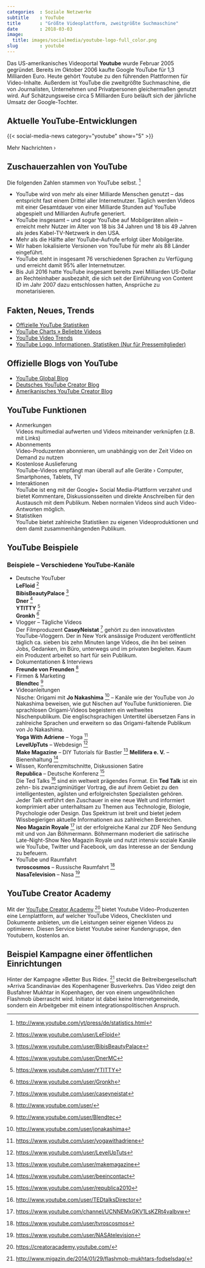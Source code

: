 ```yaml
---
categories  : Soziale Netzwerke
subtitle    : YouTube
title       : "Größte Videoplattform, zweitgrößte Suchmaschine"
date        : 2018-03-03
image:
  title: images/socialmedia/youtube-logo-full_color.png
slug        : youtube
---
```

Das US-amerikanisches Videoportal **Youtube** wurde Februar 2005
gegründet. Bereits im Oktober 2006 kaufte Google YouTube für 1,3
Milliarden Euro. Heute gehört Youtube zu den führenden Plattformen für
Video-Inhalte. Außerdem ist YouTube die zweitgrößte Suchmaschine, die
von Journalisten, Unternehmen und Privatpersonen gleichermaßen genutzt
wird. Auf Schätzungsweise circa 5 Milliarden Euro beläuft sich der
jährliche Umsatz der Google-Tochter.
<!-- readmore -->

## Aktuelle YouTube-Entwicklungen

{{< social-media-news category="youtube" show="5" >}}

Mehr Nachrichten ›

## Zuschauerzahlen von YouTube

Die folgenden Zahlen stammen von YouTube selbst. [^1]

* YouTube wird von mehr als einer Milliarde Menschen genutzt – das
    entspricht fast einem Drittel aller Internetnutzer. Täglich werden
    Videos mit einer Gesamtdauer von einer Milliarde Stunden auf YouTube
    abgespielt und Milliarden Aufrufe generiert.
* YouTube insgesamt – und sogar YouTube auf Mobilgeräten allein –
    erreicht mehr Nutzer im Alter von 18 bis 34 Jahren und 18 bis 49
    Jahren als jedes Kabel-TV-Netzwerk in den USA.
* Mehr als die Hälfte aller YouTube-Aufrufe erfolgt über Mobilgeräte.
* Wir haben lokalisierte Versionen von YouTube für mehr als 88 Länder
    eingeführt.
* YouTube steht in insgesamt 76 verschiedenen Sprachen zu Verfügung
    und erreicht damit 95% aller Internetnutzer.
* Bis Juli 2016 hatte YouTube insgesamt bereits zwei Milliarden
    US-Dollar an Rechteinhaber ausbezahlt, die sich seit der Einführung
    von Content ID im Jahr 2007 dazu entschlossen hatten, Ansprüche zu
    monetarisieren.

## Fakten, Neues, Trends

* [Offizielle YouTube
    Statistiken](http://www.youtube.com/t/press_statistics)
* [YouTube Charts » Beliebte Videos](http://www.youtube.com/charts)
* [YouTube Video Trends](http://www.youtube.com/videos)
* [YouTube Logo, Informationen, Statistiken (Nur für
    Pressemitglieder)](http://www.youtube.com/t/press_room_image_files)

## Offizielle Blogs von YouTube

* [YouTube Global Blog](http://youtube-global.blogspot.de)
* [Deutsches YouTube Creator
    Blog](http://youtubecreatorde.blogspot.de/)
* [Amerikanisches YouTube Creator
    Blog](http://youtubecreator.blogspot.de)

## YouTube Funktionen

* Anmerkungen  
    Videos multimedial aufwerten und Videos miteinander verknüpfen (z.B.
    mit Links)
* Abonnements  
    Video-Produzenten abonnieren, um unabhängig von der Zeit Video on
    Demand zu nutzen
* Kostenlose Auslieferung  
    YouTube-Videos empfängt man überall auf alle Geräte › Computer,
    Smartphones, Tablets, TV
* Interaktionen  
    YouTube ist eng mit der Google+ Social Media-Plattform verzahnt und
    bietet Kommentare, Diskussionsseiten und direkte Anschreiben für den
    Austausch mit dem Publikum. Neben normalen Videos sind auch
    Video-Antworten möglich.
* Statistiken  
    YouTube bietet zahlreiche Statistiken zu eigenen Videoproduktionen
    und dem damit zusammenhängenden Publikum.

## YouTube Beispiele

### Beispiele – Verschiedene YouTube-Kanäle

* Deutsche YouTuber  
    **LeFloid** [^2]  
    **BibisBeautyPalace** [^3]  
    **Dner** [^4]  
    **YTITTY** [^5]  
    **Gronkh** [^6]
* Vlogger – Tägliche Videos  
    Der Filmproduzent **CaseyNeistat** [^7] gehört zu den innovativsten
    YouTube-Vloggern. Der in New York ansässige Produzent veröffentlicht
    täglich ca. sieben bis zehn Minuten lange Videos, die ihn bei seinen
    Jobs, Gedanken, im Büro, unterwegs und im privaten begleiten. Kaum
    ein Produzent arbeitet so hart für sein Publikum.
* Dokumentationen & Interviews  
    **Freunde von Freunden** [^8]
* Firmen & Marketing  
    **Blendtec** [^9]
* Videoanleitungen  
    Nische: Origami mit **Jo Nakashima** [^10] – Kanäle wie der YouTube
    von Jo Nakashima beweisen, wie gut Nischen auf YouTube
    funktionieren. Die sprachlosen Origami-Videos begeistern ein
    weltweites Nischenpublikum. Die englischsprachigen Untertitel
    übersetzen Fans in zahlreiche Sprachen und erweitern so das
    Origami-faltende Publikum von Jo Nakashima.  
    **Yoga With Adriene** – Yoga [^11]  
    **LevelUpTuts** – Webdesign [^12]  
    **Make Magazine** – DIY Tutorials für Bastler [^13] **Mellifera e.
    V.** – Bienenhaltung [^14]  
* Wissen, Konferenzmitschnitte, Diskussionen Satire  
    **Republica** – Deutsche Konferenz [^15]  
    Die Ted Talks [^16] sind ein weltweit prägendes Format. Ein **Ted
    Talk** ist ein zehn- bis zwanzigminütiger Vortrag, die auf ihrem
    Gebiet zu den intelligentesten, agilsten und erfolgreichsten
    Spezialisten gehören. Jeder Talk entführt den Zuschauer in eine neue
    Welt und informiert komprimiert aber unterhaltsam zu Themen aus
    Technologie, Biologie, Psychologie oder Design. Das Spektrum ist
    breit und bietet jedem Wissbegierigen aktuelle Informationen aus
    zahlreichen Bereichen.  
    **Neo Magazin Royale** [^17] ist der erfolgreiche Kanal zur ZDF Neo
    Sendung mit und von Jan Böhmermann. Böhmermann moderiert die
    satirische Late-Night-Show Neo Magazin Royale und nutzt intensiv
    soziale Kanäle wie YouTube, Twitter und Facebook, um das Interesse
    an der Sendung zu befeuern.
* YouTube und Raumfahrt  
    **tvroscosmos** – Russische Raumfahrt [^18]  
    **NasaTelevision** – Nasa [^19]

## YouTube Creator Academy

Mit der [YouTube Creator
Academy](https://creatoracademy.youtube.com/).[^20] bietet Youtube
Video-Produzenten eine Lernplattform, auf welcher YouTube Videos,
Checklisten und Dokumente anbieten, um die Leistungen seiner eigenen
Videos zu optimieren. Diesen Service bietet Youtube seiner Kundengruppe,
den Youtubern, kostenlos an.

## Beispiel Kampagne einer öffentlichen Einrichtungen

Hinter der Kampagne »Better Bus Ride«. [^21] steckt die
Beitreibergesellschaft »Arriva Scandinavia« des Kopenhagener
Busverkehrs. Das Video zeigt den Busfahrer Mukhtar in Kopenhagen, der
von einem ungewöhnlichen Flashmob überrascht wird. Initiator ist dabei
keine Internetgemeinde, sondern ein Arbeitgeber mit einem
integrationspolitischen Anspruch.

[^1]:  <http://www.youtube.com/yt/press/de/statistics.html>
[^2]:  <https://www.youtube.com/user/LeFloid>
[^3]:  <https://www.youtube.com/user/BibisBeautyPalace>
[^4]:  <https://www.youtube.com/user/DnerMC>
[^5]:  <https://www.youtube.com/user/YTITTY>
[^6]:  <https://www.youtube.com/user/Gronkh>
[^7]:  <https://www.youtube.com/user/caseyneistat>
[^8]:  <http://www.youtube.com/user/>
[^9]:  <http://www.youtube.com/user/Blendtec>
[^10]: <http://www.youtube.com/user/jonakashima>
[^11]: <https://www.youtube.com/user/yogawithadriene>
[^12]: <https://www.youtube.com/user/LevelUpTuts>
[^13]: <https://www.youtube.com/user/makemagazine>
[^14]: <https://www.youtube.com/user/beeincontact>
[^15]: <https://www.youtube.com/user/republica2010>
[^16]: <http://www.youtube.com/user/TEDtalksDirector>
[^17]: <https://www.youtube.com/channel/UCNNEMxGKV1LsKZRt4vaIbvw>
[^18]: <https://www.youtube.com/user/tvroscosmos>
[^19]: <https://www.youtube.com/user/NASAtelevision>
[^20]: <https://creatoracademy.youtube.com/>
[^21]: <http://www.migazin.de/2014/01/29/flashmob-mukhtars-fodselsdag/>
